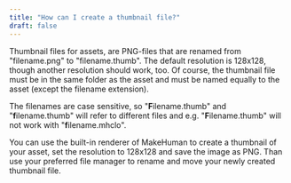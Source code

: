 ```yaml
---
title: "How can I create a thumbnail file?"
draft: false
---
```


Thumbnail files for assets, are PNG-files that are renamed from "filename.png" to "filename.thumb". The default resolution is 128x128, though another resolution should work, too. Of course, the thumbnail file must be in the same folder as the asset and must be named equally to the asset (except the filename extension).

The filenames are case sensitive, so "**F**ilename.thumb" and "**f**ilename.thumb" will refer to different files and e.g. "**F**ilename.thumb" will not work with "**f**ilename.mhclo".

You can use the built-in renderer of MakeHuman to create a thumbnail of your asset, set the resolution to 128x128 and save the image as PNG. Than use your preferred file manager to rename and move your newly created thumbnail file.
